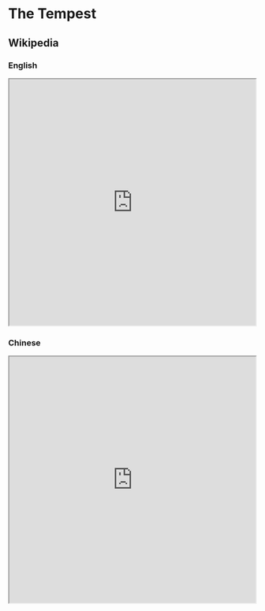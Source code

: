 # The Tempest

## Wikipedia

### English

<iframe src="https://en.m.wikipedia.org/wiki/The_Tempest" style="height: 500px; width: 500px"></iframe>

### Chinese

<iframe src="https://zh.m.wikipedia.org/wiki/%E6%9A%B4%E9%A2%A8%E9%9B%A8_(%E8%8E%8E%E5%A3%AB%E6%AF%94%E4%BA%9E)" style="height: 500px; width: 500px"></iframe>

